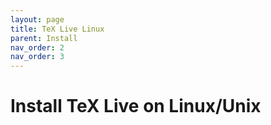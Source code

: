 ```yaml
---
layout: page
title: TeX Live Linux
parent: Install
nav_order: 2
nav_order: 3
---
```

# Install TeX Live on Linux/Unix

